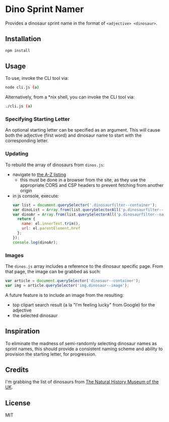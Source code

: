 # Dino Sprint Namer

Provides a dinosaur sprint name in the format of `<adjective> <dinosaur>`.

## Installation

```sh
npm install
```

## Usage

To use, invoke the CLI tool via:

```sh
node cli.js (a)
```

Alternatively, from a *nix shell, you can invoke the CLI tool via:

```sh
./cli.js (a)
```

### Specifying Starting Letter

An optional starting letter can be specified as an argument. This will cause both the adjective (first word) and dinosaur name to start with the corresponding letter.

### Updating

To rebuild the array of dinosaurs from `dinos.js`:

- navigate to [the A-Z listing](http://www.nhm.ac.uk/discover/dino-directory/name/name-az-all.html)
  - this must be done in a browser from the site, as they use the appropriate CORS and CSP headers to prevent fetching from another origin
- in js console, execute:
  ```js
  var list = document.querySelector('.dinosaurfilter--container');
  var dinoList = Array.from(list.querySelectorAll('p.dinosaurfilter--name')).map(el => el.innerText.trim());
  var dinoAr = Array.from(list.querySelectorAll('p.dinosaurfilter--name')).map(el => {
    return {
      name: el.innerText.trim(),
      url: el.parentElement.href
    };
  });
  console.log(dinoAr);
  ```

### Images

The `dinos.js` array includes a reference to the dinosaur specific page. From that page, the image can be grabbed as such:

```js
var article = document.querySelector('dinosaur--container');
var img = article.querySelector('img.dinosaur--image');
```

A future feature is to include an image from the resulting:

- top clipart search result (a la "I'm feeling lucky" from Google) for the adjective
- the selected dinosaur

## Inspiration

To eliminate the madness of semi-randomly selecting dinosaur names as sprint names, this should provide a consistent naming scheme and ability to provision the starting letter, for progression.

## Credits

I'm grabbing the list of dinosaurs from [The Natural History Museum of the UK](http://www.nhm.ac.uk/).

## License

MIT

